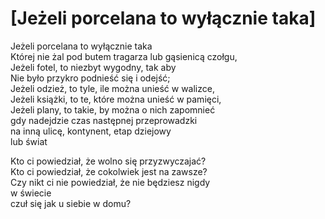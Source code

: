 # [Jeżeli porcelana to wyłącznie taka]

Jeżeli porcelana to wyłącznie taka   
Której nie żal pod butem tragarza lub gąsienicą czołgu,   
Jeżeli fotel, to niezbyt wygodny, tak aby   
Nie było przykro podnieść się i odejść;   
Jeżeli odzież, to tyle, ile można unieść w walizce,   
Jeżeli książki, to te, które można unieść w pamięci,   
Jeżeli plany, to takie, by można o nich zapomnieć   
gdy nadejdzie czas następnej przeprowadzki   
na inną ulicę, kontynent, etap dziejowy   
lub świat   

Kto ci powiedział, że wolno się przyzwyczajać?   
Kto ci powiedział, że cokolwiek jest na zawsze?   
Czy nikt ci nie powiedział, że nie będziesz nigdy   
w świecie   
czuł się jak u siebie w domu?  

